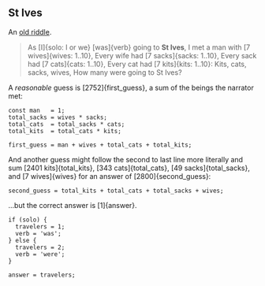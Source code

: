 
## St Ives

An [old riddle](https://en.wikipedia.org/wiki/As_I_was_going_to_St_Ives).

> As [I]{solo: I or we} [was]{verb} going to **St Ives**,
> I met a man with [7 wives]{wives: 1..10},
> Every wife had [7 sacks]{sacks: 1..10},
> Every sack had [7 cats]{cats: 1..10},
> Every cat had [7 kits]{kits: 1..10}:
> Kits, cats, sacks, wives,
> How many were going to St Ives?

A _reasonable_ guess is [2752]{first_guess}, a sum of the beings the narrator met:

    const man   = 1;
    total_sacks = wives * sacks;
    total_cats  = total_sacks * cats;
    total_kits  = total_cats * kits;

    first_guess = man + wives + total_cats + total_kits;

And another guess might follow the second to last line more literally and sum [2401 kits]{total_kits}, [343 cats]{total_cats}, [49 sacks]{total_sacks}, and [7 wives]{wives} for an answer of [2800]{second_guess}:

    second_guess = total_kits + total_cats + total_sacks + wives;

…but the correct answer is [1]{answer}.

    if (solo) {
      travelers = 1;
      verb = 'was';
    } else {
      travelers = 2;
      verb = 'were';
    }

    answer = travelers;
